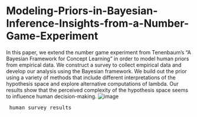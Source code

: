 # Modeling-Priors-in-Bayesian-Inference-Insights-from-a-Number-Game-Experiment

In this paper, we extend the number game experiment from
Tenenbaum’s “A Bayesian Framework for Concept Learning”
in order to model human priors from empirical data. We construct
a survey to collect empirical data and develop our analysis
using the Bayesian framework. We build out the prior using
a variety of methods that include different interpretations of
the hypothesis space and explore alternative computations of
lambda. Our results show that the perceived complexity of the
hypothesis space seems to influence human decision-making.
![image](https://github.com/allenhuang7008/Modeling-Priors-in-Bayesian-Inference-Insights-from-a-Number-Game-Experiment/assets/37057484/5c1dbd69-344f-4613-9085-2a8845ec56dc)
<pre> human survey results </pre>
